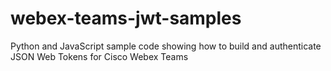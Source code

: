 # webex-teams-jwt-samples
Python and JavaScript sample code showing how to build and authenticate JSON Web Tokens for Cisco Webex Teams
